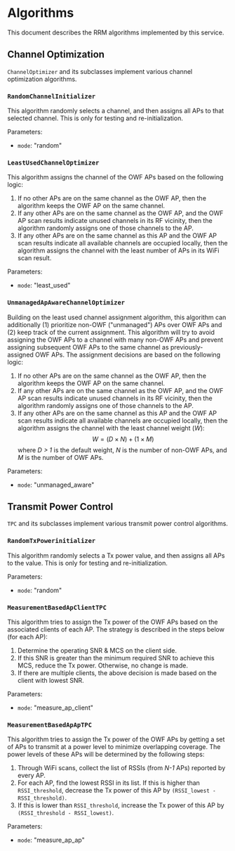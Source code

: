 # Algorithms
This document describes the RRM algorithms implemented by this service.

## Channel Optimization
`ChannelOptimizer` and its subclasses implement various channel optimization
algorithms.

### `RandomChannelInitializer`
This algorithm randomly selects a channel, and then assigns all APs to that
selected channel. This is only for testing and re-initialization.

Parameters:
* `mode`: "random"

### `LeastUsedChannelOptimizer`
This algorithm assigns the channel of the OWF APs based on the following logic:
1. If no other APs are on the same channel as the OWF AP, then the algorithm
   keeps the OWF AP on the same channel.
2. If any other APs are on the same channel as the OWF AP, and the OWF AP scan
   results indicate unused channels in its RF vicinity, then the algorithm
   randomly assigns one of those channels to the AP.
3. If any other APs are on the same channel as this AP and the OWF AP scan
   results indicate all available channels are occupied locally, then the
   algorithm assigns the channel with the least number of APs in its WiFi scan
   result.

Parameters:
* `mode`: "least_used"

### `UnmanagedApAwareChannelOptimizer`
Building on the least used channel assignment algorithm, this algorithm can
additionally (1) prioritize non-OWF ("unmanaged") APs over OWF APs and (2) keep
track of the current assignment. This algorithm will try to avoid assigning the
OWF APs to a channel with many non-OWF APs and prevent assigning subsequent OWF
APs to the same channel as previously-assigned OWF APs. The assignment decisions
are based on the following logic:
1. If no other APs are on the same channel as the OWF AP, then the algorithm
   keeps the OWF AP on the same channel.
2. If any other APs are on the same channel as the OWF AP, and the OWF AP scan
   results indicate unused channels in its RF vicinity, then the algorithm
   randomly assigns one of those channels to the AP.
3. If any other APs are on the same channel as this AP and the OWF AP scan
   results indicate all available channels are occupied locally, then the
   algorithm assigns the channel with the least channel weight (*W*):
   $$ W = (D \times N) + (1 \times M) $$
   where *D > 1* is the default weight, *N* is the number of non-OWF APs, and
   *M* is the number of OWF APs.

Parameters:
* `mode`: "unmanaged_aware"

## Transmit Power Control
`TPC` and its subclasses implement various transmit power control algorithms.

### `RandomTxPowerinitializer`
This algorithm randomly selects a Tx power value, and then assigns all APs to
the value. This is only for testing and re-initialization.

Parameters:
* `mode`: "random"

### `MeasurementBasedApClientTPC`
This algorithm tries to assign the Tx power of the OWF APs based on the
associated clients of each AP. The strategy is described in the steps below (for
each AP):
1. Determine the operating SNR & MCS on the client side.
2. If this SNR is greater than the minimum required SNR to achieve this MCS,
   reduce the Tx power. Otherwise, no change is made.
3. If there are multiple clients, the above decision is made based on the client
   with lowest SNR.

Parameters:
* `mode`: "measure_ap_client"

### `MeasurementBasedApApTPC`
This algorithm tries to assign the Tx power of the OWF APs by getting a set of
APs to transmit at a power level to minimize overlapping coverage. The power
levels of these APs will be determined by the following steps:
1. Through WiFi scans, collect the list of RSSIs (from *N-1* APs) reported by
   every AP.
2. For each AP, find the lowest RSSI in its list. If this is higher than
   `RSSI_threshold`, decrease the Tx power of this AP by
   `(RSSI_lowest - RSSI_threshold)`.
3. If this is lower than `RSSI_threshold`, increase the Tx power of this AP by
   `(RSSI_threshold - RSSI_lowest)`.

Parameters:
* `mode`: "measure_ap_ap"

